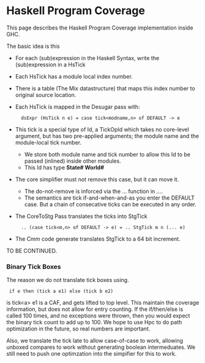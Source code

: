 # Haskell Program Coverage



This page describes the Haskell Program Coverage implementation inside GHC.



The basic idea is this


- For each (sub)expression in the Haskell Syntax, write the (sub)expression in a HsTick
- Each HsTick has a module local index number.
- There is a table (The Mix datastructure) that maps this index number to original source location.
- Each HsTick is mapped in the Desugar pass with: 

  ```wiki
    dsExpr (HsTick n e) = case tick<modname,n> of DEFAULT -> e
  ```
- This tick is a special type of Id, a TickOpId which takes no core-level argument, but has two pre-applied arguments; the module name and the module-local tick number.

  - We store both module name and tick number to allow this Id to be passed (inlined) inside other modules.
  - This Id has type **State\# World\#**
- The core simplifier must not remove this case, but it can move it.

  - The do-not-remove is inforced via the ... function in ....
  - The semantics are tick if-and-when-and-as you enter the DEFAULT case. But a chain of consecative ticks can be executed in any order.
- The CoreToStg Pass translates the ticks into StgTick

  ```wiki
    .. (case tick<m,n> of DEFAULT -> e) = .. StgTick m n (... e)
  ```
- The Cmm code generate translates StgTick to a 64 bit increment.


TO BE CONTINUED.


### Binary Tick Boxes



The reason we do not translate tick boxes using.


```wiki
 if e then (tick a e1) else (tick b e2)
```


is tick\<a\> e1 is a CAF, and gets lifted to top level. This maintain the coverage information, but does not allow for entry counting. If the if/then/else is called 100 times, and no exceptions were thrown, then you would expect the binary tick count to add up to 100. We hope to use Hpc to do path optimization in the future, so real numbers are important.
 
Also, we translate the tick late to allow case-of-case to work, allowing unboxed compares to work without generating boolean intermeduates. We still need to push one optimzation into the simpifier for this to work.


